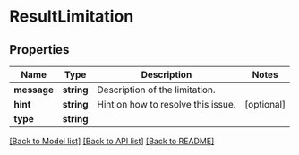 # ResultLimitation

## Properties
Name | Type | Description | Notes
------------ | ------------- | ------------- | -------------
**message** | **string** | Description of the limitation. | 
**hint** | **string** | Hint on how to resolve this issue. | [optional] 
**type** | **string** |  | 

[[Back to Model list]](../../README.md#documentation-for-models) [[Back to API list]](../../README.md#documentation-for-api-endpoints) [[Back to README]](../../README.md)


